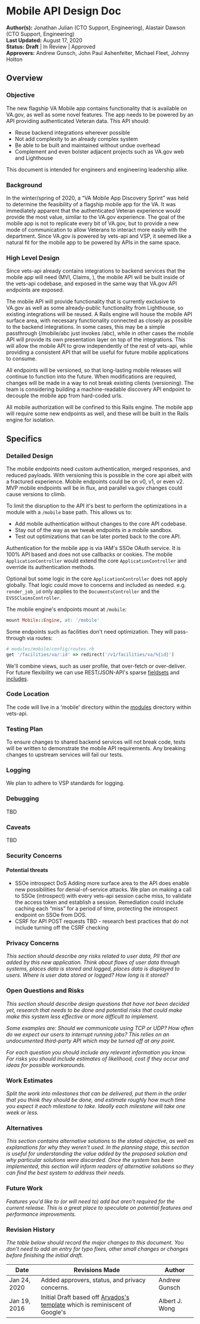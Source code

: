 # Mobile API Design Doc

**Author(s):** Jonathan Julian (CTO Support, Engineering), Alastair Dawson (CTO Support, Engineering)  
**Last Updated:** August 17, 2020  
**Status:** **Draft** | In Review | Approved  
**Approvers:** Andrew Gunsch, John Paul Ashenfelter, Michael Fleet, Johnny Holton  

## Overview

### Objective
The new flagship VA Mobile app contains functionality that is available on VA.gov, as well as some novel features. 
The app needs to be powered by an API providing authenticated Veteran data. This API should:

- Reuse backend integrations wherever possible
- Not add complexity to an already complex system
- Be able to be built and maintained without undue overhead
- Complement and even bolster adjacent projects such as VA.gov web and Lighthouse

This document is intended for engineers and engineering leadership alike.

### Background
In the winter/spring of 2020, a “VA Mobile App Discovery Sprint” was held to determine the feasibility of a flagship 
mobile app for the VA. It was immediately apparent that the authenticated Veteran experience would provide the most value, 
similar to the VA.gov experience. The goal of the mobile app is not to replicate every bit of VA.gov, but to provide a 
new mode of communication to allow Veterans to interact more easily with the department. Since VA.gov is powered by 
vets-api and VSP, it seemed like a natural fit for the mobile app to be powered by APIs in the same space.

### High Level Design
Since vets-api already contains integrations to backend services that the mobile app will need 
(MVI, Claims, <list more here>), the mobile API will be built inside of the vets-api codebase, and exposed in the same 
 way that VA.gov API endpoints are exposed.

The mobile API will provide functionality that is currently exclusive to VA.gov as well as some already-public functionality 
from Lighthouse, so existing integrations will be reused. A Rails engine will house the mobile API surface area, with necessary 
functionality connected as closely as possible to the backend integrations. In some cases, this may be a simple passthrough 
(/mobile/abc just invokes /abc), while in other cases the mobile API will provide its own presentation layer on top of the 
integrations. This will allow the mobile API to grow independently of the rest of vets-api, while providing a consistent API 
that will be useful for future mobile applications to consume.

All endpoints will be versioned, so that long-lasting mobile releases will continue to function into the future. When 
modifications are required, changes will be made in a way to not break existing clients (versioning). The team is considering 
building a machine-readable discovery API endpoint to decouple the mobile app from hard-coded urls.

All mobile authorization will be confined to this Rails engine. The mobile app will require some new endpoints as well, and 
these will be built in the Rails engine for isolation.

## Specifics

### Detailed Design
The mobile endpoints need custom authentication, merged responses, and reduced payloads. With versioning this is possible 
in the core api albeit with a fractured experience. Mobile endpoints could be on v0, v1, or even v2. MVP mobile endpoints 
will be in flux, and parallel va.gov changes could cause versions to climb.

To limit the disruption to the API it's best to perform the optimizations in a module with a `/mobile` base path. 
This allows us to:

- Add mobile authentication without changes to the core API codebase.
- Stay out of the way as we tweak endpoints in a mobile sandbox.
- Test out optimizations that can be later ported back to the core API.

Authentication for the mobile app is via IAM's SSOe OAuth service. It is 100% API based and does not use callbacks or cookies. 
The mobile `ApplicationController` would extend the core `ApplicationController` and override its authentication methods.

Optional but some logic in the core `ApplicationController` does not apply globally. That logic could move to concerns and 
included as needed. e.g. `render_job_id` only applies to the `DocumentsController` and the `EVSSClaimsController`. 

The mobile engine's endpoints mount at `/mobile`:

```ruby
mount Mobile::Engine, at: '/mobile'
```

Some endpoints such as facilities don't need optimization. They will pass-through via routes:

```ruby
# modules/mobile/config/routes.rb
get '/facilities/va/:id' => redirect('/v1/facilities/va/%{id}')
```

We'll combine views, such as user profile, that over-fetch or over-deliver. For future flexibility we can use REST/JSON-API's 
sparse [fieldsets](https://jsonapi.org/format/#fetching-sparse-fieldsets) and [includes](https://jsonapi.org/format/#fetching-includes).


### Code Location
The code will live in a 'mobile' directory within the [modules](https://github.com/department-of-veterans-affairs/vets-api/tree/master/modules) directory within vets-api.

### Testing Plan
To ensure changes to shared backend services will not break code, tests will be written to demonstrate the mobile API requirements. Any breaking changes to upstream services will fail our tests.

### Logging
We plan to adhere to VSP standards for logging.

### Debugging
TBD

### Caveats
TBD

### Security Concerns
#### Potential threats
- SSOe introspect DoS
Adding more surface area to the API does enable new possibilities for denial-of-service attacks. We plan on making a call to SSOe (introspect) with every vets-api session cache miss, to validate the access token and establish a session.
Remediation could include caching each “miss” for a period of time, protecting the introspect endpoint on SSOe from DOS.
- CSRF for API POST requests
TBD - research best practices that do not include turning off the CSRF checking


### Privacy Concerns
_This section should describe any risks related to user data, PII that are added by this new application. Think about flows of user data through systems, places data is stored and logged, places data is displayed to users. Where is user data stored or logged? How long is it stored?_

### Open Questions and Risks
_This section should describe design questions that have not been decided yet, research that needs to be done and potential risks that could make make this system less effective or more difficult to implement._

_Some examples are: Should we communicate using TCP or UDP? How often do we expect our users to interrupt running jobs? This relies on an undocumented third-party API which may be turned off at any point._

_For each question you should include any relevant information you know. For risks you should include estimates of likelihood, cost if they occur and ideas for possible workarounds._

### Work Estimates
_Split the work into milestones that can be delivered, put them in the order that you think they should be done, and estimate roughly how much time you expect it each milestone to take. Ideally each milestone will take one week or less._

### Alternatives
_This section contains alternative solutions to the stated objective, as well as explanations for why they weren't used. In the planning stage, this section is useful for understanding the value added by the proposed solution and why particular solutions were discarded. Once the system has been implemented, this section will inform readers of alternative solutions so they can find the best system to address their needs._

### Future Work
_Features you'd like to (or will need to) add but aren't required for the current release. This is a great place to speculate on potential features and performance improvements._

### Revision History
_The table below should record the major changes to this document. You don't need to add an entry for typo fixes, other small changes or changes before finishing the initial draft._

Date | Revisions Made | Author
-----|----------------|--------
Jan 24, 2020 | Added approvers, status, and privacy concerns. | Andrew Gunsch
Jan 19, 2016 | Initial Draft based off [Arvados's template](https://dev.arvados.org/projects/arvados/wiki/Design_Doc_Template) which is reminiscent of Google's | Albert J. Wong
